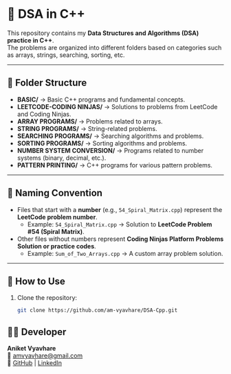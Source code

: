 # 📘 DSA in C++

This repository contains my **Data Structures and Algorithms (DSA) practice in C++**.  
The problems are organized into different folders based on categories such as arrays, strings, searching, sorting, etc.

---

## 📂 Folder Structure

- **BASIC/** → Basic C++ programs and fundamental concepts.  
- **LEETCODE-CODING NINJAS/** → Solutions to problems from LeetCode and Coding Ninjas.  
- **ARRAY PROGRAMS/** → Problems related to arrays.  
- **STRING PROGRAMS/** → String-related problems.  
- **SEARCHING PROGRAMS/** → Searching algorithms and problems.  
- **SORTING PROGRAMS/** → Sorting algorithms and problems.  
- **NUMBER SYSTEM CONVERSION/** → Programs related to number systems (binary, decimal, etc.).  
- **PATTERN PRINTING/** → C++ programs for various pattern problems.  

---

## 📝 Naming Convention

- Files that start with a **number** (e.g., `54_Spiral_Matrix.cpp`) represent the **LeetCode problem number**.  
  - Example: `54_Spiral_Matrix.cpp` → Solution to **LeetCode Problem #54 (Spiral Matrix)**.  
- Other files without numbers represent **Coding Ninjas Platform Problems Solution or practice codes**.  
  - Example: `Sum_of_Two_Arrays.cpp` → A custom array problem solution.  

---

## 🚀 How to Use

1. Clone the repository:
   ```bash
   git clone https://github.com/am-vyavhare/DSA-Cpp.git

## 👨‍💻 Developer

**Aniket Vyavhare**  
📧 amvyavhare@gmail.com  
🔗 [GitHub](https://github.com/am-vyavhare) | [LinkedIn](https://www.linkedin.com/in/aniket-vyavhare/)
